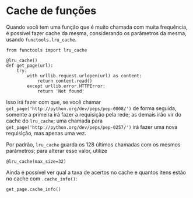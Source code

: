 # Cache de funções

Quando você tem uma função que é muito chamada com muita frequência, é possível
fazer cache da mesma, considerando os parâmetros da mesma, usando
`functools.lru_cache`.

```
from functools import lru_cache

@lru_cache()
def get_page(url):
	try:
		with urllib.request.urlopen(url) as content:
			return content.read()
		except urllib.error.HTTPError:
			return 'Not found'
```

Isso irá fazer com que, se você chamar
`get_page('http://python.org/dev/peps/pep-0008/')` de forma seguida, somente a
primeira irá fazer a requisição pela rede; as demais irão vir do cache do
`lru_cache`; uma chamada para
`get_page('http://python.org/dev/peps/pep-0257/')` irá fazer uma nova
requisição, mas apenas uma vez.

Por padrão, `lru_cache` guarda os 128 últimos chamadas com os mesmos
parâmetros; para alterar esse valor, utilize 

```
@lru_cache(max_size=32)
```

Ainda é possível ver qual a taxa de acertos no cache e quantos itens estão no
cache com `.cache_info()`:

```
get_page.cache_info()
```
